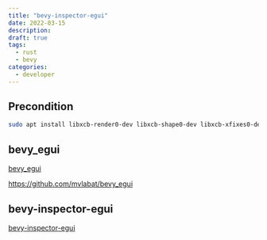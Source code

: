 ```yaml
---
title: "bevy-inspector-egui"
date: 2022-03-15
description: 
draft: true
tags:
  - rust
  - bevy
categories:
  - developer
---
```


## Precondition

```sh
sudo apt install libxcb-render0-dev libxcb-shape0-dev libxcb-xfixes0-dev
```

## bevy_egui

[bevy_egui](https://github.com/mvlabat/bevy_egui)

https://github.com/mvlabat/bevy_egui

## bevy-inspector-egui 

[bevy-inspector-egui](https://github.com/jakobhellermann/bevy-inspector-egui)